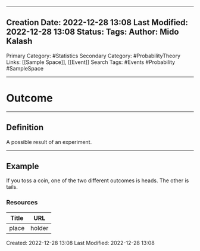 
---
Creation Date: 2022-12-28 13:08
Last Modified: 2022-12-28 13:08
Status:
Tags: 
Author: Mido Kalash
---

Primary Category: #Statistics 
Secondary Category: #ProbabilityTheory 
Links: [[Sample Space]], [[Event]]
Search Tags: #Events #Probability #SampleSpace 

---
# Outcome

---
## Definition

A possible result of an experiment.

---
## Example

If you toss a coin, one of the two different outcomes is heads. The other is tails. 



### Resources

| **Title** | **URL** |
| ----- | ---- |
| place | holder |



Created: 2022-12-28 13:08
Last Modified: 2022-12-28 13:08